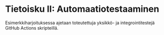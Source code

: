 # Tietoisku II: Automaatiotestaaminen

Esimerkkiharjoituksessa ajetaan toteutettuja yksikkö- ja integrointitestejä GitHub Actions skripteillä.

